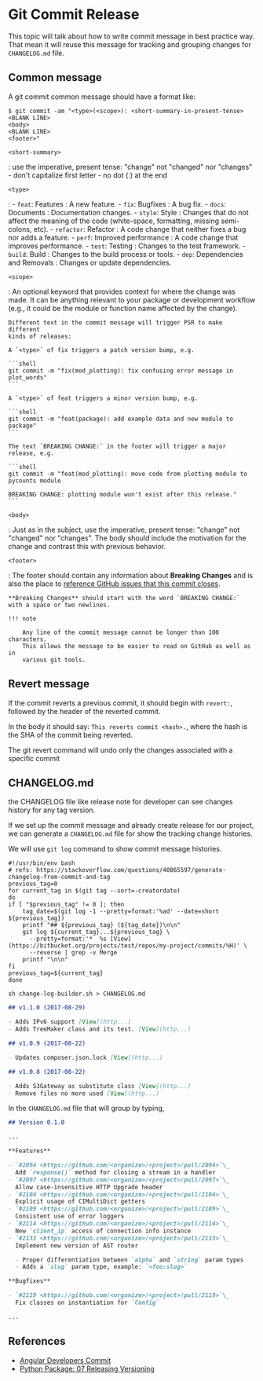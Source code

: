# Git Commit Release

This topic will talk about how to write commit message in best practice way.
That mean it will reuse this message for tracking and grouping changes for
`CHANGELOG.md` file.

## Common message

A git commit common message should have a format like:

```console
$ git commit -am "<type>(<scope>): <short-summary-in-present-tense>
<BLANK LINE>
<body>
<BLANK LINE>
<footer>"
```

`<short-summary>`

: use the imperative, present tense: "change" not "changed" nor "changes" - don't capitalize first letter - no dot (.) at the end

`<type>`

:   - `feat`: Features : A new feature.
    - `fix`: Bugfixes : A bug fix.
    - `docs`: Documents : Documentation changes.
    - `style`: Style : Changes that do not affect the meaning of the code
      (white-space, formatting, missing semi-colons, etc).
    - `refactor`: Refactor : A code change that neither fixes a bug nor adds a feature.
    - `perf`: Improved performance : A code change that improves performance.
    - `test`: Testing : Changes to the test framework.
    - `build`: Build : Changes to the build process or tools.
    - `dep`: Dependencies and Removals : Changes or update dependencies.

`<scope>`

:   An optional keyword that provides context for where the change was made.
    It can be anything relevant to your package or development workflow
    (e.g., it could be the module or function name affected by the change).

    Different text in the commit message will trigger PSR to make different
    kinds of releases:

    A `<type>` of fix triggers a patch version bump, e.g.

    ```shell
    git commit -m "fix(mod_plotting): fix confusing error message in plot_words"
    ```

    A `<type>` of feat triggers a minor version bump, e.g.

    ```shell
    git commit -m "feat(package): add example data and new module to package"
    ```

    The text `BREAKING CHANGE:` in the footer will trigger a major release, e.g.

    ```shell
    git commit -m "feat(mod_plotting): move code from plotting module to pycounts module

    BREAKING CHANGE: plotting module won't exist after this release."
    ```

`<body>`

: Just as in the subject, use the imperative, present tense: "change" not
"changed" nor "changes". The body should include the motivation for the
change and contrast this with previous behavior.

`<footer>`

: The footer should contain any information about **Breaking Changes** and is
also the place to [reference GitHub issues that this commit closes](https://docs.github.com/en/issues/tracking-your-work-with-issues/linking-a-pull-request-to-an-issue).

    **Breaking Changes** should start with the word `BREAKING CHANGE:` with a space or two newlines.

    !!! note

        Any line of the commit message cannot be longer than 100 characters.
        This allows the message to be easier to read on GitHub as well as in
        various git tools.

## Revert message

If the commit reverts a previous commit, it should begin with `revert:`,
followed by the header of the reverted commit.

In the body it should say: `This reverts commit <hash>.`, where the hash is the
SHA of the commit being reverted.

The git revert command will undo only the changes associated with a specific commit

## CHANGELOG.md

the CHANGELOG file like release note for developer can see changes history for any tag version.

If we set up the commit message and already create release for our project, we
can generate a `CHANGELOG.md` file for show the tracking change histories.

We will use `git log` command to show commit message histories.

```shell title="bash script"
#!/usr/bin/env bash
# refs: https://stackoverflow.com/questions/40865597/generate-changelog-from-commit-and-tag
previous_tag=0
for current_tag in $(git tag --sort=-creatordate)
do
if [ "$previous_tag" != 0 ]; then
    tag_date=$(git log -1 --pretty=format:'%ad' --date=short ${previous_tag})
    printf "## ${previous_tag} (${tag_date})\n\n"
    git log ${current_tag}...${previous_tag} \
      --pretty=format:'*  %s [View](https://bitbucket.org/projects/test/repos/my-project/commits/%H)' \
      --reverse | grep -v Merge
    printf "\n\n"
fi
previous_tag=${current_tag}
done
```

```shell
sh change-log-builder.sh > CHANGELOG.md
```

```markdown title="CHANGELOG.md"
## v1.1.0 (2017-08-29)

- Adds IPv6 support [View](http...)
- Adds TreeMaker class and its test. [View](http...)

## v1.0.9 (2017-08-22)

- Updates composer.json.lock [View](http...)

## v1.0.8 (2017-08-22)

- Adds S3Gateway as substitute class [View](http...)
- Remove files no more used [View](http...)
```

In the `CHANGELOG.md` file that will group by typing,

```markdown title="CHANGELOG.md"
## Version 0.1.0

...

**Features**

- `#2094 <https://github.com/<organize>/<project>/pull/2094>`\_
  Add `response()` method for closing a stream in a handler
- `#2097 <https://github.com/<organize>/<project>/pull/2097>`\_
  Allow case-insensitive HTTP Upgrade header
- `#2104 <https://github.com/<organize>/<project>/pull/2104>`\_
  Explicit usage of CIMultiDict getters
- `#2109 <https://github.com/<organize>/<project>/pull/2109>`\_
  Consistent use of error loggers
- `#2114 <https://github.com/<organize>/<project>/pull/2114>`\_
  New `client_ip` access of connection info instance
- `#2133 <https://github.com/<organize>/<project>/pull/2133>`\_
  Implement new version of AST router

  - Proper differentiation between `alpha` and `string` param types
  - Adds a `slug` param type, example: `<foo:slug>`

**Bugfixes**

- `#2119 <https://github.com/<organize>/<project>/pull/2119>`\_
  Fix classes on instantiation for `Config`

...
```

## References

- [Angular Developers Commit](https://github.com/angular/angular.js/blob/master/DEVELOPERS.md#commits)
- [Python Package: 07 Releasing Versioning](https://py-pkgs.org/07-releasing-versioning.html)
